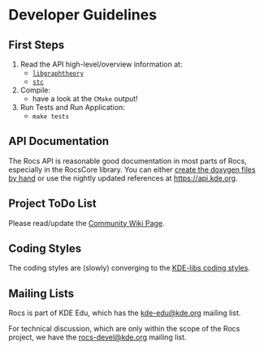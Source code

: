 # Developer Guidelines

## First Steps

1. Read the API high-level/overview information at:
   - [`libgraphtheory`](libgraphtheory)
   - [`stc`](src)
2. Compile:
   - have a look at the `CMake` output!
3. Run Tests and Run Application:
   - `make tests`

## API Documentation

The Rocs API is reasonable good documentation in most parts of Rocs,
especially in the RocsCore library. You can either
[create the doxygen files by hand](http://techbase.kde.org/Development/Tools/apidox)
or use the nightly updated references at https://api.kde.org.

## Project ToDo List

Please read/update the
[Community Wiki Page](http://community.kde.org/KDEEdu/Rocs/Todo).

## Coding Styles

The coding styles are (slowly) converging to the
[KDE-libs coding styles](http://techbase.kde.org/Policies/Kdelibs_Coding_Style).

## Mailing Lists

Rocs is part of KDE Edu, which has the 
[kde-edu@kde.org](mailto:kde-edu@kde.org) mailing list.

For technical discussion, which are only within the scope of the Rocs project,
we have the [rocs-devel@kde.org](mailto:rocs-devel@kde.org) mailing list.
